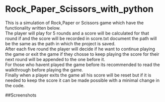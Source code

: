 # Rock_Paper_Scissors_with_python
This is a simulation of Rock,Paper or Scissors game which have the functionality written below.<br />
The player will play for 5 rounds and a score will be calculated for that round if and the score will be recorded in score.txt document the path will be the same as the path in which the project is saved.<br />
After each five round the player will decide if he want to continue playing the game or exit the game if they chosse to keep playing the score for their next round will be appended to the one before it.<br />
For those who havent played the game before its recommended to read the walkthrough before playing the game.<br />
Finally when a player exits the game all his score will be reset but if it is needed to keep the score it can be made possible with a minimal change in the code.<br />

##Screenshots
